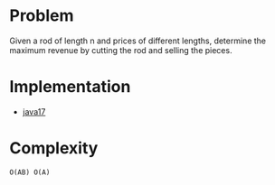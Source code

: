 # Problem

Given a rod of length n and prices of different lengths, determine the maximum revenue by cutting the rod and selling the pieces.

# Implementation

- [java17](Solution.java)

# Complexity

```
O(AB) O(A)
```
